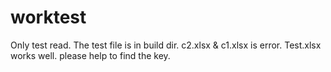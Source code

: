 # worktest
Only test read. 
The test file is in build dir. c2.xlsx & c1.xlsx is error. Test.xlsx works well.
please help to find the key.
